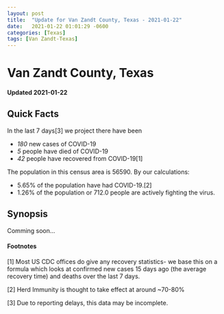 ```yaml
---
layout: post
title:  "Update for Van Zandt County, Texas - 2021-01-22"
date:   2021-01-22 01:01:29 -0600
categories: [Texas]
tags: [Van Zandt-Texas]
---
```


# Van Zandt County, Texas
#### Updated 2021-01-22

## Quick Facts

In the last 7 days[3] we project there have been
- *180* new cases of COVID-19
- *5* people have died of COVID-19
- *42* people have recovered from COVID-19[1]

The population in this census area is 56590. By our calculations:
- 5.65% of the population have had COVID-19.[2]
- 1.26% of the population or 712.0 people are actively fighting the virus.

## Synopsis

Comming soon...


#### Footnotes

[1] Most US CDC offices do give any recovery statistics- we base this on a formula which looks at confirmed new cases
15 days ago (the average recovery time) and deaths over the last 7 days.

[2] Herd Immunity is thought to take effect at around ~70-80%

[3] Due to reporting delays, this data may be incomplete.
 
    